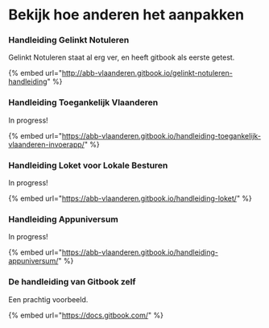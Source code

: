 # Bekijk hoe anderen het aanpakken

### Handleiding Gelinkt Notuleren

Gelinkt Notuleren staat al erg ver, en heeft gitbook als eerste getest.

{% embed url="http://abb-vlaanderen.gitbook.io/gelinkt-notuleren-handleiding" %}

### Handleiding Toegankelijk Vlaanderen

In progress!

{% embed url="https://abb-vlaanderen.gitbook.io/handleiding-toegankelijk-vlaanderen-invoerapp/" %}

### Handleiding Loket voor Lokale Besturen

In progress!

{% embed url="https://abb-vlaanderen.gitbook.io/handleiding-loket/" %}

### Handleiding Appuniversum

In progress!

{% embed url="https://abb-vlaanderen.gitbook.io/handleiding-appuniversum/" %}

### De handleiding van Gitbook zelf

Een prachtig voorbeeld.

{% embed url="https://docs.gitbook.com/" %}

## 


